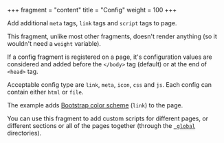+++
fragment = "content"
title = "Config"
weight = 100
+++

Add additional `meta` tags, `link` tags and `script` tags to page.

<!-- more -->

This fragment, unlike most other fragments, doesn't render anything (so it wouldn't need a `weight` variable).

If a config fragment is registered on a page, it's configuration values are considered and added before the `</body>` tag (default) or at the end of `<head>` tag.

Acceptable config type are `link`, `meta`, `icon`, `css` and `js`. Each config can contain either `html` or `file`.

The example adds [Bootstrap color scheme](https://bootswatch.com/4/united/bootstrap.min.css) (`link`) to the page.

You can use this fragment to add custom scripts for different pages, or different sections or all of the pages together (through the [`_global`](/docs/fragments/#global-fragments) directories).
